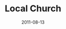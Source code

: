 ---
layout: message
category: message
series: "Collide"
title: "Local Church"
date: 2011-08-13
audio-description: "Mosa Sono talks about the powerful things that can happen when the Church collides with God’s intentions."
audio: "http://www.crossroads.net/players/media/hq/collide_01.mp3"
audio-title: "Local Church"
audio-duration: "53&#58;51"
program-description: "Collide&#58; Local Church Program"
program: "http://www.crossroads.net/players/media/hq/08_13-14_11Program.pdf"
program-title: "Local Church (Program)"
video-description: "Mosa Sono talks about the powerful things that can happen when the Church collides with God’s intentions."
video-title: "Local Church"
video: "https://s3.amazonaws.com/crossroadsvideomessages/collide_01.mp4"
video-poster: "https://www.crossroads.net/uploadedfiles/collide01_still.jpg"
---